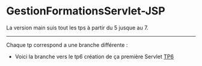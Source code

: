 # GestionFormationsServlet-JSP

La version main suis tout les tps à partir du 5 jusque au 7.

---
Chaque tp correspond a une branche différente :

* Voici la branche vers le tp6 création de ça première Servlet [TP6](https://github.com/asemin08/GestionFormationsServlet-JSP/tree/tp5-Servlet)
